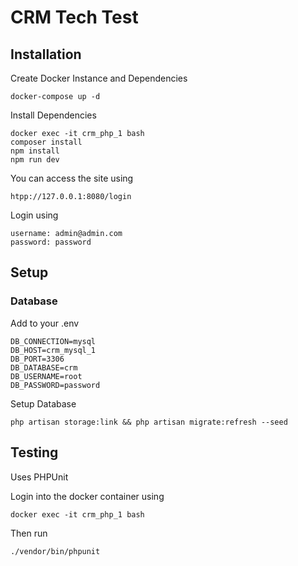 # CRM Tech Test

## Installation

Create Docker Instance and Dependencies

`docker-compose up -d`

Install Dependencies

```
docker exec -it crm_php_1 bash
composer install
npm install
npm run dev
```


You can access the site using

`htpp://127.0.0.1:8080/login`

Login using

```
username: admin@admin.com
password: password
```

## Setup

### Database

Add to your .env

```
DB_CONNECTION=mysql
DB_HOST=crm_mysql_1
DB_PORT=3306
DB_DATABASE=crm
DB_USERNAME=root
DB_PASSWORD=password
```

Setup Database

```
php artisan storage:link && php artisan migrate:refresh --seed
```

## Testing

Uses PHPUnit

Login into the docker container using

`docker exec -it crm_php_1 bash`

Then run 

`./vendor/bin/phpunit`
